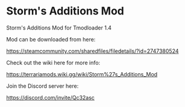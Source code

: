 # Storm's Additions Mod

Storm's Additions Mod for Tmodloader 1.4

Mod can be downloaded from here:

https://steamcommunity.com/sharedfiles/filedetails/?id=2747380524

Check out the wiki here for more info:

https://terrariamods.wiki.gg/wiki/Storm%27s_Additions_Mod

Join the Discord server here:

https://discord.com/invite/Qc32asc
